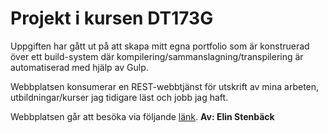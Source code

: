 # Projekt i kursen DT173G
Uppgiften har gått ut på att skapa mitt egna portfolio som är konstruerad över 
ett build-system där kompilering/sammanslagning/transpilering är automatiserad 
med hjälp av Gulp.

Webbplatsen konsumerar en REST-webbtjänst för utskrift av mina arbeten, 
utbildningar/kurser jag tidigare läst och jobb jag haft.

Webbplatsen går att besöka via följande [länk](http://elinstenback.se/).
**Av: Elin Stenbäck**
